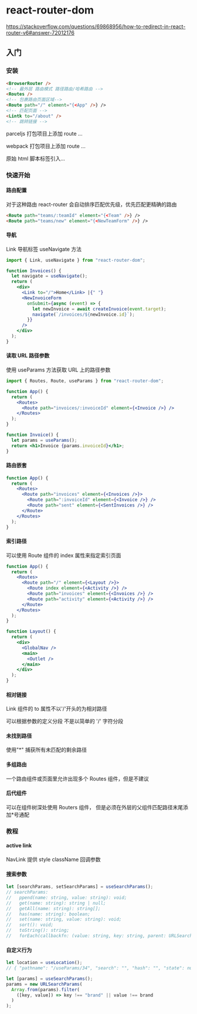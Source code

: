 # react-router-dom

https://stackoverflow.com/questions/69868956/how-to-redirect-in-react-router-v6#answer-72012176

## 入门

### 安装

```html
<BrowserRouter />
<!-- 最外层 路由模式 路径路由/哈希路由 -->
<Routes />
<!-- 包裹路由页面区域-->
<Route path="/" element="{<App" />} />
<!-- 匹配页面 -->
<Lintk to="/about" />
<!-- 跳转链接 -->
```

parceljs 打包项目上添加 route ...

webpack 打包项目上添加 route ...

原始 html 脚本标签引入...

### 快速开始

#### 路由配置

对于这种路由 react-router 会自动排序匹配优先级，优先匹配更精确的路由

```html
<Route path="teams/:teamId" element="{<Team" />} />
<Route path="teams/new" element="{<NewTeamForm" />} />
```

#### 导航

Link 导航标签 useNavigate 方法

```jsx
import { Link, useNavigate } from "react-router-dom";

function Invoices() {
  let navigate = useNavigate();
  return (
    <div>
      <Link to="/">Home</Link> |{" "}
      <NewInvoiceForm
        onSubmit={async (event) => {
          let newInvoice = await createInvoice(event.target);
          navigate(`/invoices/${newInvoice.id}`);
        }}
      />
    </div>
  );
}
```

#### 读取 URL 路径参数

使用 useParams 方法获取 URL 上的路径参数

```jsx
import { Routes, Route, useParams } from "react-router-dom";

function App() {
  return (
    <Routes>
      <Route path="invoices/:invoiceId" element={<Invoice />} />
    </Routes>
  );
}

function Invoice() {
  let params = useParams();
  return <h1>Invoice {params.invoiceId}</h1>;
}
```

#### 路由嵌套

```jsx
function App() {
  return (
    <Routes>
      <Route path="invoices" element={<Invoices />}>
        <Route path=":invoiceId" element={<Invoice />} />
        <Route path="sent" element={<SentInvoices />} />
      </Route>
    </Routes>
  );
}
```

#### 索引路径

可以使用 Route 组件的 index 属性来指定索引页面

```jsx
function App() {
  return (
    <Routes>
      <Route path="/" element={<Layout />}>
        <Route index element={<Activity />} />
        <Route path="invoices" element={<Invoices />} />
        <Route path="activity" element={<Activity />} />
      </Route>
    </Routes>
  );
}

function Layout() {
  return (
    <div>
      <GlobalNav />
      <main>
        <Outlet />
      </main>
    </div>
  );
}
```

#### 相对链接

Link 组件的 to 属性不以'/'开头的为相对路径

可以根据参数的定义分段 不是以简单的 '/' 字符分段

#### 未找到路径

使用"\*" 捕获所有未匹配的剩余路径

#### 多组路由

一个路由组件或页面里允许出现多个 Routes 组件，但是不建议

#### 后代组件

可以在组件树深处使用 Routers 组件， 但是必须在外层的父组件匹配路径末尾添加\*号通配

### 教程

#### active link

NavLink 提供 style className 回调参数

#### 搜索参数

```js
let [searchParams, setSearchParams] = useSearchParams();
// searchParams:
//   ppend(name: string, value: string): void;
//   get(name: string): string | null;
//   getAll(name: string): string[];
//   has(name: string): boolean;
//   set(name: string, value: string): void;
//   sort(): void;
//   toString(): string;
//   forEach(callbackfn: (value: string, key: string, parent: URLSearchParams) => void, thisArg?: any): void;
```

#### 自定义行为

```js
let location = useLocation();
// { "pathname": "/useParams/34", "search": "", "hash": "", "state": null, "key": "smvkl141" }
```

```js
let [params] = useSearchParams();
params = new URLSearchParams(
  Array.from(params).filter(
    ([key, value]) => key !== "brand" || value !== brand
  )
);
```
